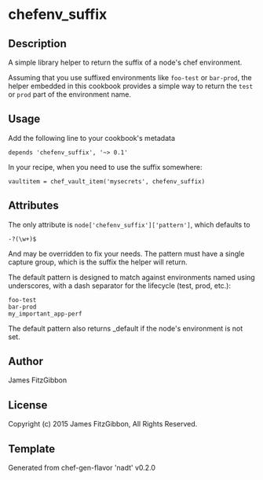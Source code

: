 # chefenv_suffix

## Description

A simple library helper to return the suffix of a node's chef
environment.

Assuming that you use suffixed environments like `foo-test` or
`bar-prod`, the helper embedded in this cookbook provides a simple
way to return the `test` or `prod` part of the environment name.

## Usage

Add the following line to your cookbook's metadata

    depends 'chefenv_suffix', '~> 0.1'

In your recipe, when you need to use the suffix somewhere:

    vaultitem = chef_vault_item('mysecrets', chefenv_suffix)

## Attributes

The only attribute is `node['chefenv_suffix']['pattern']`, which
defaults to

    -?(\w+)$

And may be overridden to fix your needs.  The pattern must have a
single capture group, which is the suffix the helper will return.

The default pattern is designed to match against environments
named using underscores, with a dash separator for the lifecycle
(test, prod, etc.):

    foo-test
    bar-prod
    my_important_app-perf

The default pattern also returns \_default if the node's environment
is not set.

## Author

James FitzGibbon

## License

Copyright (c) 2015 James FitzGibbon, All Rights Reserved.

## Template

Generated from chef-gen-flavor 'nadt' v0.2.0
